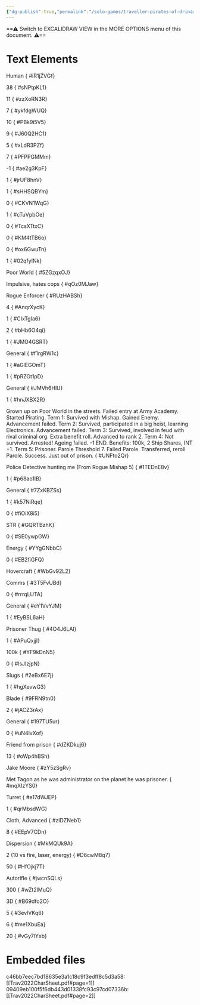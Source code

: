 ```yaml
---
{"dg-publish":true,"permalink":"/solo-games/traveller-pirates-of-drinax/play/p-cs/jake-moore/","tags":["excalidraw"]}
---
```


==⚠  Switch to EXCALIDRAW VIEW in the MORE OPTIONS menu of this document. ⚠==


# Text Elements
Human
{ #iR1jZVGf}


38
{ #sNPtpKL1}


11
{ #zzXoRN3R}


7
{ #ykfdgWUQ}


10
{ #PBk9i5V5}


9
{ #J60Q2HC1}


5
{ #xLdR3PZf}


7
{ #PFPPGMMm}


-1
{ #ae2g3KpF}


1
{ #jrUF8hnV}


1
{ #sHHSQBYm}


0
{ #CKVN1WqG}


1
{ #cTuVpbOe}


0
{ #TcsXTtxC}


0
{ #KM4tTB6o}


0
{ #ox6GwuTn}


1
{ #02qfyINk}


Poor World
{ #5ZGzqxOJ}


Impulsive, hates cops
{ #qOz0MJaw}


Rogue Enforcer
{ #RUzHABSh}


4
{ #AnqrXycK}


1
{ #CIxTgIa6}


2
{ #bHb6O4qi}


1
{ #JMO4GSRT}


General
{ #f1rgRW1c}


1
{ #aGlEGOmT}


1
{ #pRZGt1pD}


General
{ #JMVh6HlU}


1
{ #hnJXBX2R}


Grown up on Poor World in the streets.
Failed entry at Army Academy.
Started Pirating.
Term 1: Survived with Mishap. Gained Enemy.
Advancement failed.
Term 2: Survived, participated in a big heist, learning Electronics.
Advancement failed.
Term 3: Survived, involved in feud with rival criminal org. 
Extra benefit roll.
Advanced to rank 2.
Term 4: Not survived. Arrested! Ageing failed. -1 END.
Benefits: 100k, 2 Ship Shares, INT +1. 
Term 5: Prisoner. Parole Threshold 7. Failed Parole.
Transferred, reroll Parole. Success.
Just out of prison.
{ #UNFto2Qr}


Police Detective hunting me (From Rogue Mishap 5)
{ #1TEDnE8v}


1
{ #p68ao1lB}


General
{ #7ZxKBZSs}


1
{ #k57NiRqe}


0
{ #fiOiX8i5}


STR
{ #GQRTBzhK}


0
{ #SE0ywpGW}


Energy
{ #YYgGNbbC}


0
{ #EB2fiGFQ}


Hovercraft
{ #WbGv92L2}


Comms
{ #3T5FvUBd}


0
{ #rrrqLUTA}


General
{ #eY1VvYJM}


1
{ #EyBSL6aH}


Prisoner Thug
{ #4O4J6LAl}


1
{ #APuQxjjI}


100k
{ #YF9kDnN5}


0
{ #lsJIzjpN}


Slugs
{ #2eBx6E7j}


1
{ #hgXevwG3}


Blade
{ #9FRN9tn0}


2
{ #jACZ3rAx}


General
{ #197TU5ur}


0
{ #uN4lvXof}


Friend from prison
{ #dZKDkuj6}


13
{ #oWp4hBSh}


Jake Moore
{ #zY5zSgRv}


Met Tagon as he was administrator on the planet he was prisoner.
{ #mqXIzYS0}


Turret
{ #e17dWJEP}


1
{ #qrMbsdWG}


Cloth, Advanced
{ #zIDZNeb1}


8
{ #EEpV7CDn}


Dispersion
{ #MkMQUk9A}


2 (10 vs fire, laser, energy)
{ #D6cwM8q7}


50
{ #HfOjkj7T}


Autorifle
{ #jwcnSQLs}


300
{ #wZt2lMuQ}


3D
{ #B69dfo2O}


5
{ #3evlVKq6}


6
{ #me1XbuEa}


20
{ #vGy7lYxb}



# Embedded files
c46bb7eec7bd18635e3a1c18c9f3edff8c5d3a58: [[Trav2022CharSheet.pdf#page=1]]
09409eb100f5f6db443d01338fc93c97cd07336b: [[Trav2022CharSheet.pdf#page=2]]


